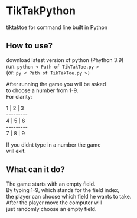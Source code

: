 # TikTakPython
tiktaktoe for command line built in Python 

## How to use?
download latest version of python (Phython 3.9) <br>
run: `python < Path of TikTakToe.py >` <br>
(or: `py < Path of TikTakToe.py >)` <br>

After running the game you will be asked <br>
to choose a number from 1-9. <br>
For clarity:

1 | 2 | 3<br>
---------<br>
4 | 5 | 6<br>
---------<br>
7 | 8 | 9<br>

If you didnt type in a number the game <br>
will exit. <br>


## What can it do?
The game starts with an empty field.<br>
By typing 1-9, which stands for the field index,<br>
the player can choose which field he wants to take. <br>
After the player move the computer will <br>
just randomly choose an empty field. <br>
